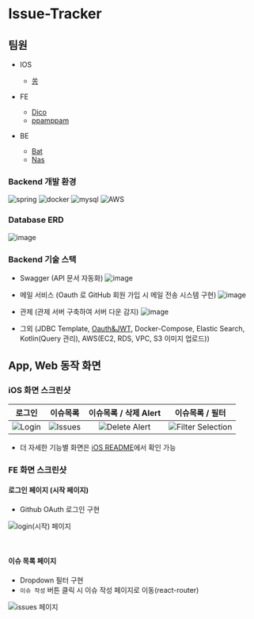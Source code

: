 # Issue-Tracker

## 팀원

- IOS
  - [쏭](https://github.com/1song2)

- FE
  - [Dico](https://github.com/ha3158987)
  - [ppamppam](https://github.com/ppamppamman)

- BE
  - [Bat](https://github.com/kjk402)
  - [Nas](https://github.com/Malloc72P)
  
### Backend 개발 환경

![spring](https://user-images.githubusercontent.com/59398492/117413573-1ab1be00-af51-11eb-962a-876ec517474c.png)
![docker](https://user-images.githubusercontent.com/59398492/124055813-8bf88380-da5f-11eb-86aa-f78719bf9260.png)
![mysql](https://user-images.githubusercontent.com/59398492/114123158-b89f7200-992c-11eb-9392-e8823d075aa7.png)
![AWS](https://user-images.githubusercontent.com/59398492/114123162-b9380880-992c-11eb-9446-25729659d477.png)

### Database ERD
![image](https://user-images.githubusercontent.com/59398492/124091662-07bef400-da91-11eb-9b6b-d03de6ca08d3.png)

### Backend 기술 스택
- Swagger (API 문서 자동화)
  ![image](https://user-images.githubusercontent.com/59398492/124055075-38396a80-da5e-11eb-88e0-acd6ad1150d5.png)

- 메일 서비스 (Oauth 로 GitHub 회원 가입 시 메일 전송 시스템 구현)
  ![image](https://user-images.githubusercontent.com/59398492/124054994-10e29d80-da5e-11eb-8806-7c585144ad6f.png)

- 관제 (관제 서버 구축하여 서버 다운 감지)
  ![image](https://user-images.githubusercontent.com/59398492/124054342-c7de1980-da5c-11eb-8399-86d900051ea4.png)
  
- 그외 (JDBC Template, [Oauth&JWT](https://github.com/kjk402/issue-tracker/wiki/%5BBE%5D-OAuth-%EB%A1%9C%EA%B7%B8%EC%9D%B8), Docker-Compose, Elastic Search, Kotlin(Query 관리), AWS(EC2, RDS, VPC, S3 이미지 업로드))


## App, Web 동작 화면
### iOS 화면 스크린샷
로그인                       |  이슈목록                   |  이슈목록 / 삭제 Alert       |  이슈목록 / 필터
:-------------------------:|:-------------------------:|:-------------------------:|:-------------------------:
![Login](https://user-images.githubusercontent.com/56751259/122512816-6c676100-d044-11eb-9fff-ee55888e9f85.png) | ![Issues](https://user-images.githubusercontent.com/56751259/122513048-cbc57100-d044-11eb-9f3e-35c4973e3860.png) | ![Delete Alert](https://user-images.githubusercontent.com/56751259/122514284-ad607500-d046-11eb-84ec-c63371489d7a.png) | ![Filter Selection](https://user-images.githubusercontent.com/56751259/122513217-10e9a300-d045-11eb-88d6-43a95ffbb365.png)
* 더 자세한 기능별 화면은 [iOS README](https://github.com/kjk402/issue-tracker/tree/main/iOS)에서 확인 가능

### FE 화면 스크린샷

#### 로그인 페이지 (시작 페이지)
- Github OAuth 로그인 구현

![login(시작) 페이지](https://user-images.githubusercontent.com/65105537/122518922-d126b980-d04c-11eb-9e19-241a978734ff.gif)

<br>

#### 이슈 목록 페이지
- Dropdown 필터 구현
- `이슈 작성` 버튼 클릭 시 이슈 작성 페이지로 이동(react-router)

![issues 페이지](https://user-images.githubusercontent.com/65105537/122519049-f9aeb380-d04c-11eb-8181-f70b472fb42e.gif)


